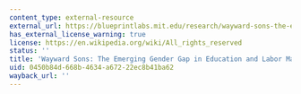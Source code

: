 ```yaml
---
content_type: external-resource
external_url: https://blueprintlabs.mit.edu/research/wayward-sons-the-emerging-gender-gap-in-labor-markets-and-education/
has_external_license_warning: true
license: https://en.wikipedia.org/wiki/All_rights_reserved
status: ''
title: 'Wayward Sons: The Emerging Gender Gap in Education and Labor Markets'
uid: 0450b84d-668b-4634-a672-22ec8b41ba62
wayback_url: ''
---
```

